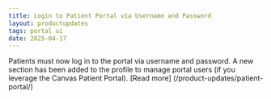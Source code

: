 ```yaml
---
title: Login to Patient Portal via Username and Password
layout: productupdates
tags: portal ui
date: 2025-04-17
---
```

Patients must now log in to the portal via username and password. A new section has been added to the profile to manage portal users (if you leverage the Canvas Patient Portal). [Read more] (/product-updates/patient-portal/) 
